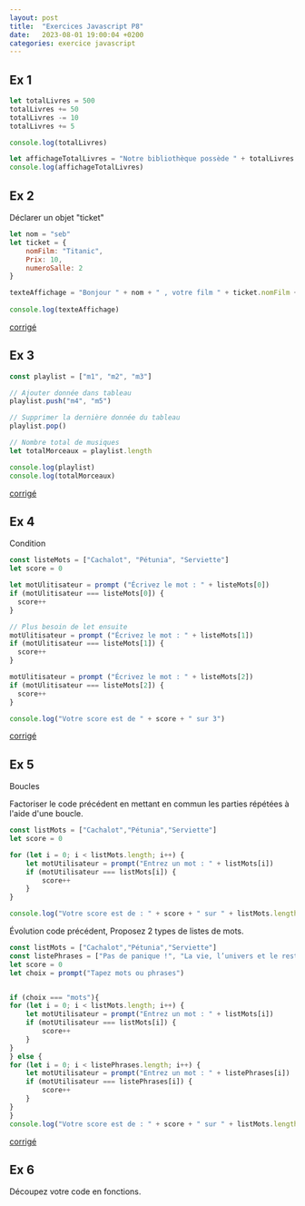 ```yaml
---
layout: post
title:  "Exercices Javascript P8"
date:   2023-08-01 19:00:04 +0200
categories: exercice javascript
---
```


## Ex 1

```javascript
let totalLivres = 500
totalLivres += 50
totalLivres -= 10
totalLivres += 5

console.log(totalLivres)

let affichageTotalLivres = "Notre bibliothèque possède " + totalLivres + " livres"
console.log(affichageTotalLivres)
```

## Ex 2

Déclarer un objet "ticket"

```javascript
let nom = "seb"
let ticket = {
    nomFilm: "Titanic",
    Prix: 10,
    numeroSalle: 2
}

texteAffichage = "Bonjour " + nom + " , votre film " + ticket.nomFilm + " est en salle " + ticket.numeroSalle
  
console.log(texteAffichage)
```

[corrigé](https://openclassrooms.com/fr/courses/7696886-apprenez-a-programmer-avec-javascript/8204834-structurez-des-donnees-grace-aux-objets#/id/r-8204823)

## Ex 3

```javascript
const playlist = ["m1", "m2", "m3"]

// Ajouter donnée dans tableau
playlist.push("m4", "m5")

// Supprimer la dernière donnée du tableau
playlist.pop()

// Nombre total de musiques
let totalMorceaux = playlist.length

console.log(playlist)
console.log(totalMorceaux)
```

[corrigé](https://openclassrooms.com/fr/courses/7696886-apprenez-a-programmer-avec-javascript/8204994-regroupez-des-donnees-grace-aux-tableaux#/id/video_Player_4)

## Ex 4

Condition

```js
const listeMots = ["Cachalot", "Pétunia", "Serviette"]
let score = 0

let motUlitisateur = prompt ("Écrivez le mot : " + listeMots[0])
if (motUlitisateur === listeMots[0]) {
  score++
}

// Plus besoin de let ensuite
motUlitisateur = prompt ("Écrivez le mot : " + listeMots[1])
if (motUlitisateur === listeMots[1]) {
  score++
}

motUlitisateur = prompt ("Écrivez le mot : " + listeMots[2])
if (motUlitisateur === listeMots[2]) {
  score++
}

console.log("Votre score est de " + score + " sur 3")

```

[corrigé](https://openclassrooms.com/fr/courses/7696886-apprenez-a-programmer-avec-javascript/8205369-controlez-du-code-grace-aux-conditions#/id/r-8205354)

## Ex 5

Boucles

Factoriser le code précédent en mettant en commun les parties répétées à l'aide d'une boucle.

```js
const listMots = ["Cachalot","Pétunia","Serviette"]
let score = 0

for (let i = 0; i < listMots.length; i++) {
    let motUtilisateur = prompt("Entrez un mot : " + listMots[i])
    if (motUtilisateur === listMots[i]) {
        score++
    }
}

console.log("Votre score est de : " + score + " sur " + listMots.length)
```

Évolution code précédent, Proposez 2 types de listes de mots.

```js
const listMots = ["Cachalot","Pétunia","Serviette"]
const listePhrases = ["Pas de panique !", "La vie, l’univers et le reste", "Merci pour le poisson"]
let score = 0
let choix = prompt("Tapez mots ou phrases")


if (choix === "mots"){
for (let i = 0; i < listMots.length; i++) {
    let motUtilisateur = prompt("Entrez un mot : " + listMots[i])
    if (motUtilisateur === listMots[i]) {
        score++
    }
}
} else {
for (let i = 0; i < listePhrases.length; i++) {
    let motUtilisateur = prompt("Entrez un mot : " + listePhrases[i])
    if (motUtilisateur === listePhrases[i]) {
        score++
    }
}
}
console.log("Votre score est de : " + score + " sur " + listMots.length)
```

[corrigé](https://openclassrooms.com/fr/courses/7696886-apprenez-a-programmer-avec-javascript/8205519-repetez-du-code-grace-aux-boucles#/id/video_Player_4)

## Ex 6

Découpez votre code en fonctions.

```js

```